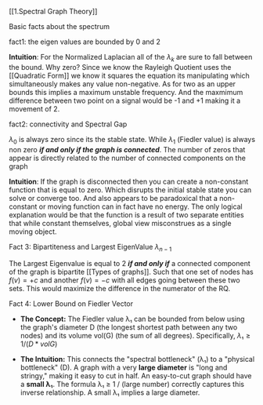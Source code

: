 [[1.Spectral Graph Theory]]


Basic facts about the spectrum 


fact1: the eigen values are bounded by 0 and 2 

**Intuition**: For the Normalized Laplacian all of the $\lambda_k$ are sure to fall between the bound. Why zero?
Since we know the Rayleigh Quotient uses the [[Quadratic Form]] we know it squares the equation its manipulating which simultaneously makes any value non-negative. As for two as an upper bounds this implies a maximum unstable frequency. And the maxmimum difference between two point on a signal would be -1 and +1 making it a movement of 2. 


fact2: connectivity and Spectral Gap

$\lambda_0$ is always zero since its the stable state. While $\lambda_1$ (Fiedler value) is always non zero ***if and only if the graph is connected***.  The number of zeros that appear is directly related to the number of connected components on the graph

**Intuition**: If the graph is disconnected then you can create a non-constant function that is equal to zero. Which disrupts the initial stable state you can solve or converge too. And also appears to be paradoxical that a non-constant or moving function can in fact have no energy. The only logical explanation would be that the function is a result of two separate entities that while constant themselves, global view misconstrues as a single moving object. 


Fact 3: Bipartiteness and Largest EigenValue $\lambda_{n-1}$ 

The Largest Eigenvalue is equal to 2 ***if and only if*** a connected component of the graph is bipartite [[Types of graphs]]. Such that one set of nodes has $f(v) = +c$ and another $f(v) = -c$
with all edges going between these two sets. This would maximize the difference in the numerator of the RQ.

Fact 4: Lower Bound on Fiedler Vector

- **The Concept:** The Fiedler value λ₁ can be bounded from below using the graph's diameter D (the longest shortest path between any two nodes) and its volume vol(G) (the sum of all degrees). Specifically, $λ₁ ≥ 1 / (D * vol G)$
    
- **The Intuition:** This connects the "spectral bottleneck" (λ₁) to a "physical bottleneck" (D). A graph with a very **large diameter** is "long and stringy," making it easy to cut in half. An easy-to-cut graph should have a **small λ₁**. The formula λ₁ ≥ 1 / (large number) correctly captures this inverse relationship. A small λ₁ implies a large diameter.

